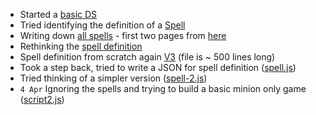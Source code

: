 - Started a [basic DS](script.js)
- Tried identifying the definition of a [Spell](spell.md)
- Writing down [all spells](all_spells.md) - first two pages from [here](https://www.gosugamers.net/hearthstone/cards?viewMode=0&name=&textMode=0&manaMin=&manaMax=&attackMin=&attackMax=&healthMin=&healthMax=&mechanicsMode=0&version=&type=0&race=&filter=Filter)
- Rethinking the [spell definition](spell-v2.md)
- Spell definition from scratch again [V3](spell-v3.md) (file is ~ 500 lines long)
- Took a step back, tried to write a JSON for spell definition ([spell.js](spell.js))
- Tried thinking of a simpler version ([spell-2.js](spell-2.js))
- `4 Apr` Ignoring the spells and trying to build a basic minion only game ([script2.js](script2.js))
